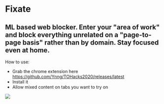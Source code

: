 # Fixate
## ML based web blocker. Enter your "area of work" and block everything unrelated on a "page-to-page basis" rather than by domain. Stay focused even at home. 

How to use:
* Grab the chrome extension here https://github.com/Ynng/TOHacks2020/releases/latest
* Install it
* Allow mixed content on tabs you want to try on

![](https://cdn.discordapp.com/attachments/582279972287414275/706510452041187428/unknown.png)
